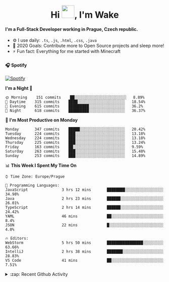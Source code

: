 <h1 align="center">Hi <img src="https://raw.githubusercontent.com/MrWakeCZ/MrWakeCZ/master/Hi.gif" width="40px" />, I'm Wake</h1>

#### I'm a Full-Stack Developer working in Prague, Czech republic.
- ⚙️ I use daily: `.ts`, `.js`, `.html`, `.css`, `.java`
- 🥅 2020 Goals: Contribute more to Open Source projects and sleep more!
- ⚡ Fun fact: Everything for me started with Minecraft

#### 🎧 Spotify
[![Spotify](https://novatorem-delta-eight.vercel.app/api/spotify)](https://open.spotify.com/user/wakeecz)

<!--START_SECTION:waka-->
**I'm a Night 🦉** 

```text
🌞 Morning    151 commits    ██░░░░░░░░░░░░░░░░░░░░░░░   8.89% 
🌆 Daytime    315 commits    ████░░░░░░░░░░░░░░░░░░░░░   18.54% 
🌃 Evening    615 commits    █████████░░░░░░░░░░░░░░░░   36.2% 
🌙 Night      618 commits    █████████░░░░░░░░░░░░░░░░   36.37%

```
📅 **I'm Most Productive on Monday** 

```text
Monday       347 commits    █████░░░░░░░░░░░░░░░░░░░░   20.42% 
Tuesday      224 commits    ███░░░░░░░░░░░░░░░░░░░░░░   13.18% 
Wednesday    224 commits    ███░░░░░░░░░░░░░░░░░░░░░░   13.18% 
Thursday     225 commits    ███░░░░░░░░░░░░░░░░░░░░░░   13.24% 
Friday       163 commits    ██░░░░░░░░░░░░░░░░░░░░░░░   9.59% 
Saturday     263 commits    ███░░░░░░░░░░░░░░░░░░░░░░   15.48% 
Sunday       253 commits    ███░░░░░░░░░░░░░░░░░░░░░░   14.89%

```


📊 **This Week I Spent My Time On** 

```text
⌚︎ Time Zone: Europe/Prague

💬 Programming Languages: 
JavaScript               3 hrs 12 mins       ████████░░░░░░░░░░░░░░░░░   34.98% 
Java                     2 hrs 23 mins       ██████░░░░░░░░░░░░░░░░░░░   26.01% 
TypeScript               2 hrs 14 mins       ██████░░░░░░░░░░░░░░░░░░░   24.42% 
YAML                     46 mins             ██░░░░░░░░░░░░░░░░░░░░░░░   8.4% 
JSON                     22 mins             █░░░░░░░░░░░░░░░░░░░░░░░░   4.0%

🔥 Editors: 
WebStorm                 5 hrs 50 mins       ████████████████░░░░░░░░░   63.66% 
IntelliJ                 2 hrs 38 mins       ███████░░░░░░░░░░░░░░░░░░   28.83% 
VS Code                  41 mins             ██░░░░░░░░░░░░░░░░░░░░░░░   7.51%

```


<!--END_SECTION:waka-->

<details>
  <summary>:zap: Recent Github Activity</summary>

<!--START_SECTION:activity-->
1. 🎉 Merged PR [#14](https://github.com/craftmania-cz/craftmanager/pull/14) in [craftmania-cz/craftmanager](https://github.com/craftmania-cz/craftmanager)
2. 🎉 Merged PR [#89](https://github.com/waked-cz/corgi/pull/89) in [waked-cz/corgi](https://github.com/waked-cz/corgi)
3. 🗣 Commented on [#14](https://github.com/craftmania-cz/craftmanager/issues/14) in [craftmania-cz/craftmanager](https://github.com/craftmania-cz/craftmanager)
4. 🎉 Merged PR [#2](https://github.com/craftmania-cz/craftcore/pull/2) in [craftmania-cz/craftcore](https://github.com/craftmania-cz/craftcore)
5. 🎉 Merged PR [#7](https://github.com/craftmania-cz/craftlobby/pull/7) in [craftmania-cz/craftlobby](https://github.com/craftmania-cz/craftlobby)
<!--END_SECTION:activity-->

</details>
